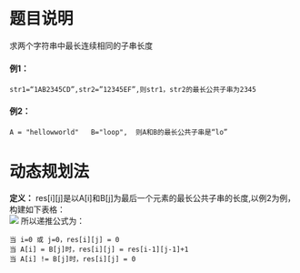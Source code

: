 # 题目说明
求两个字符串中最长连续相同的子串长度
#### 例1：
    str1=“1AB2345CD”,str2=”12345EF”,则str1，str2的最长公共子串为2345
#### 例2：
    A = "hellowworld"   B="loop",  则A和B的最长公共子串是“lo”
# 动态规划法
**定义：** res[i][j]是以A[i]和B[j]为最后一个元素的最长公共子串的长度,以例2为例，构建如下表格：<br>
![](http://www.github.com/orangerfun/LeetCode/raw/master/最长公共子串/0.png)
所以递推公式为：

    当 i=0 或 j=0，res[i][j] = 0
    当 A[i] = B[j]时，res[i][j] = res[i-1][j-1]+1
    当 A[i] != B[j]时，res[i][j] = 0
    
